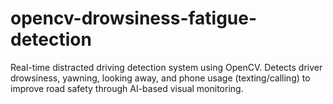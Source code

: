 # opencv-drowsiness-fatigue-detection
 Real-time distracted driving detection system using OpenCV. Detects driver drowsiness, yawning, looking away, and phone usage (texting/calling) to improve road safety through AI-based visual monitoring.
